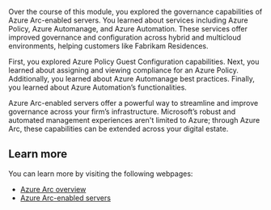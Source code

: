 Over the course of this module, you explored the governance capabilities of Azure Arc-enabled servers. You learned about services including Azure Policy, Azure Automanage, and Azure Automation. These services offer improved governance and configuration across hybrid and multicloud environments, helping customers like Fabrikam Residences.

First, you explored Azure Policy Guest Configuration capabilities. Next, you learned about assigning and viewing compliance for an Azure Policy. Additionally, you learned about Azure Automanage best practices. Finally, you learned about Azure Automation’s functionalities.

Azure Arc-enabled servers offer a powerful way to streamline and improve governance across your firm’s infrastructure. Microsoft’s robust and automated management experiences aren't limited to Azure; through Azure Arc, these capabilities can be extended across your digital estate.

## Learn more

You can learn more by visiting the following webpages:

- [Azure Arc overview](https://azure.microsoft.com/services/azure-arc/)
- [Azure Arc-enabled servers](https://azurearcjumpstart.io/azure_arc_jumpstart/azure_arc_servers/)
